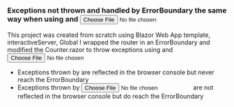 ﻿### Exceptions not thrown and handled by ErrorBoundary the same way when using <InputFile> and <input type="file">
This project was created from scratch using Blazor Web App template, interactiveServer, Global
I wrapped the router in an ErrorBoundary and modified the Counter.razor to throw exceptions using <InputFile> and <input type="file">
- Exceptions thrown by <InputFile> are reflected in the browser console but never reach the ErrorBoundary
- Exceptions thrown by <input type="file"> are not reflected in the browser console but do reach the ErrorBoundary